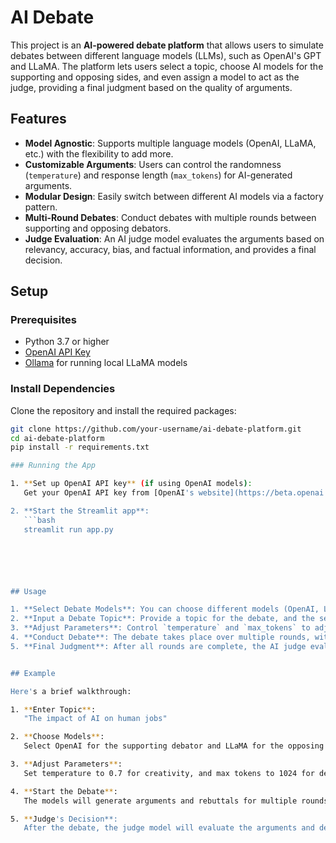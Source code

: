 # AI Debate 

This project is an **AI-powered debate platform** that allows users to simulate debates between different language models (LLMs), such as OpenAI's GPT and LLaMA. The platform lets users select a topic, choose AI models for the supporting and opposing sides, and even assign a model to act as the judge, providing a final judgment based on the quality of arguments.

## Features

- **Model Agnostic**: Supports multiple language models (OpenAI, LLaMA, etc.) with the flexibility to add more.
- **Customizable Arguments**: Users can control the randomness (`temperature`) and response length (`max_tokens`) for AI-generated arguments.
- **Modular Design**: Easily switch between different AI models via a factory pattern.
- **Multi-Round Debates**: Conduct debates with multiple rounds between supporting and opposing debators.
- **Judge Evaluation**: An AI judge model evaluates the arguments based on relevancy, accuracy, bias, and factual information, and provides a final decision.

## Setup

### Prerequisites

- Python 3.7 or higher
- [OpenAI API Key](https://beta.openai.com/signup/)
- [Ollama](https://ollama.ai/) for running local LLaMA models

### Install Dependencies

Clone the repository and install the required packages:

```bash
git clone https://github.com/your-username/ai-debate-platform.git
cd ai-debate-platform
pip install -r requirements.txt

### Running the App

1. **Set up OpenAI API key** (if using OpenAI models):  
   Get your OpenAI API key from [OpenAI's website](https://beta.openai.com/signup/) and enter it into the application when prompted.

2. **Start the Streamlit app**:
   ```bash
   streamlit run app.py






## Usage

1. **Select Debate Models**: You can choose different models (OpenAI, LLaMA) for the supporting and opposing debators.
2. **Input a Debate Topic**: Provide a topic for the debate, and the selected AI models will generate arguments.
3. **Adjust Parameters**: Control `temperature` and `max_tokens` to adjust the creativity and response length of the models.
4. **Conduct Debate**: The debate takes place over multiple rounds, with AI models responding to each other.
5. **Final Judgment**: After all rounds are complete, the AI judge evaluates the arguments based on multiple criteria and provides a final verdict.


## Example

Here's a brief walkthrough:

1. **Enter Topic**:  
   "The impact of AI on human jobs"

2. **Choose Models**:  
   Select OpenAI for the supporting debator and LLaMA for the opposing debator. Select another model for the judge (or use the same).

3. **Adjust Parameters**:  
   Set temperature to 0.7 for creativity, and max tokens to 1024 for detailed responses.

4. **Start the Debate**:  
   The models will generate arguments and rebuttals for multiple rounds.

5. **Judge's Decision**:  
   After the debate, the judge model will evaluate the arguments and declare a winner based on relevancy, accuracy, bias, and factual correctness.


